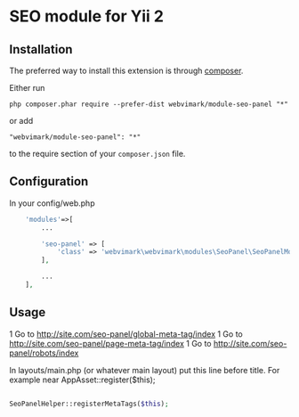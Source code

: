 SEO module for Yii 2
=====


Installation
------------

The preferred way to install this extension is through [composer](http://getcomposer.org/download/).

Either run

```
php composer.phar require --prefer-dist webvimark/module-seo-panel "*"
```

or add

```
"webvimark/module-seo-panel": "*"
```

to the require section of your `composer.json` file.

Configuration
-------------

In your config/web.php

```php
	'modules'=>[
		...

		'seo-panel' => [
			'class' => 'webvimark\webvimark\modules\SeoPanel\SeoPanelModule',
		],

		...
	],
```


Usage
-----

1 Go to http://site.com/seo-panel/global-meta-tag/index
1 Go to http://site.com/seo-panel/page-meta-tag/index
1 Go to http://site.com/seo-panel/robots/index


In layouts/main.php (or whatever main layout) put this line before title.
For example near AppAsset::register($this);

```php

SeoPanelHelper::registerMetaTags($this);

```